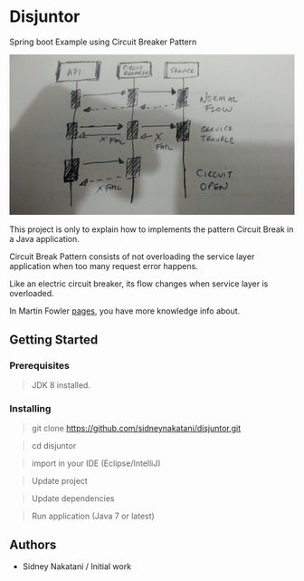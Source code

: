 # Disjuntor

Spring boot Example using Circuit Breaker Pattern

![](https://github.com/sidneynakatani/disjuntor/blob/master/resource/img/IMG_20171111_172713.jpg)

This project is only to explain how to implements the pattern Circuit Break in a Java application.

Circuit Break Pattern consists of not overloading the service layer application when too many request error happens.

Like an electric circuit breaker, its flow changes when service layer is overloaded.

In Martin Fowler [pages](https://martinfowler.com/bliki/CircuitBreaker.html), you have more knowledge info about.

## Getting Started

### Prerequisites

> JDK 8 installed.

### Installing

> git clone https://github.com/sidneynakatani/disjuntor.git

> cd disjuntor

> import in your IDE (Eclipse/IntelliJ)

> Update project

> Update dependencies

> Run application (Java 7 or latest)

## Authors

- Sidney Nakatani / Initial work
